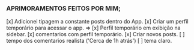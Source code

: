 ### APRIMORAMENTOS FEITOS POR MIM;

[x] Adicionei tipagem a constante posts dentro do App.
[x] Criar um perfil temporário para acessar o app.
 => [x] Perfil temporário em exibição na sidebar. 
    [x] comentarios com perfil temporário.
[x] Criar novos posts.
[ ] tempo dos comentarios realista ('Cerca de 1h atrás')
[ ] tema claro.